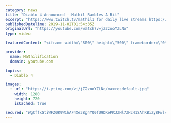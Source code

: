 ```yaml
---
category: news
title: "Diablo 4 Announced - Mathil Rambles A Bit"
excerpt: "https://www.twitch.tv/mathil1 for daily live streams https://twitter.com/MathilExists https://www.instagram.com/mathilexists/ ..."
publishedDateTime: 2019-11-02T01:54:35Z
originalUrl: "https://youtube.com/watch?v=jZ2zooYZLNo"
type: video

featuredContent: "<iframe width=\"800\" height=\"500\" frameborder=\"0\" src=\"https://www.youtube.com/embed/jZ2zooYZLNo\" allow=\"accelerometer; autoplay; encrypted-media; gyroscope; picture-in-picture\" allowfullscreen></iframe>"

provider:
  name: Mathilification
  domain: youtube.com

topics:
  - Diablo 4

images:
  - url: "https://i.ytimg.com/vi/jZ2zooYZLNo/maxresdefault.jpg"
    width: 1280
    height: 720
    isCached: true

secured: "WgCffxGtiWFZ0K9W1hAF4Xe3Bg4YQ0fU9DRePKJZHl7ZHc41SAhRBiZy8Fwlv1urEMByivkOPPq5R/zCN0dvCq9Tc61Fb9w//E6+jcfYmiNxO4hjiQPEEx2YuL8FOB1Ixikxp1zvUj7Yh8S9hEfQizN0MgDCA+Xoao8gFSv6cNEk0rbJ6Mm+9JBtQnMV5l1F2ItLYwUAp0hzZvzkmQlp8GxfkLt0RkiLCGa4HoprXjwXAo/fyw2LnzPVIITRuLzr1xdGcb2PdVLWDEZeV+m88Z4STf0bDjZaKRas7fHo/cYB5vlagdnVe4VQv2mIZrE1YnMs5vI+hGN6fyoRxrGnP88CmdUgv4Q7jjPEv1n40t5ub0jgIW8oekANf2ViswOsfnVbTJDUX3cfM0O5FX5JVmdJvhDcKqNobhAw2zKqqgRefrblx7ljvDl/1iDnqqHa;ui5LD4v8cUEWwlVV4zpFLw=="
---
```


